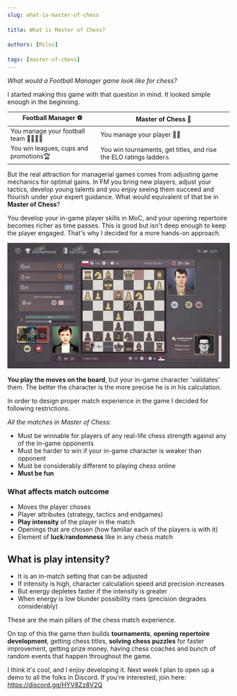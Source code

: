 ```yaml
---
slug: what-is-master-of-chess

title: What is Master of Chess?

authors: [Milos]

tags: [master-of-chess]
---
```


_What would a Football Manager game look like for chess?_

I started making this game with that question in mind. It looked simple enough in the beginning.

| Football Manager ⚽                    | Master of Chess 👑                                                 |
| -------------------------------------- | ------------------------------------------------------------------ |
| You manage your football team 👨‍👩‍👧‍👦       | You manage your player 🙍‍♂️                                          |
| You win leagues, cups and promotions🏆 | You win tournaments, get titles, and rise the ELO ratings ladder🔝 |

But the real attraction for managerial games comes from adjusting game mechanics for optimal gains. In FM you bring new players, adjust your tactics, develop young talents and you enjoy seeing them succeed and flourish under your expert guidance. What would equivalent of that be in **Master of Chess**?

You develop your in-game player skills in MoC, and your opening repertoire becomes richer as time passes. This is good but isn't deep enough to keep the player engaged. That's why I decided for a more hands-on approach.

![Master of Chess match](./master_of_chess_match.png)

**You play the moves on the board**, but your in-game character 'validates' them. The better the character is the more precise he is in his calculation.

In order to design proper match experience in the game I decided for following restrictions.

_All the matches in Master of Chess:_

- Must be winnable for players of any real-life chess strength against any of the in-game opponents
- Must be harder to win if your in-game character is weaker than opponent
- Must be considerably different to playing chess online
- **Must be fun**

### What affects match outcome

- Moves the player choses
- Player attributes (strategy, tactics and endgames)
- **Play intensity** of the player in the match
- Openings that are chosen (how familiar each of the players is with it)
- Element of **luck**/**randomness** like in any chess match

## What is play intensity?

- It is an in-match setting that can be adjusted
- If intensity is high, character calculation speed and precision increases
- But energy depletes faster if the intensity is greater
- When energy is low blunder possibility rises (precision degrades considerably)

These are the main pillars of the chess match experience.

On top of this the game then builds **tournaments**, **opening repertoire development**, getting chess titles, **solving chess puzzles** for faster improvement, getting prize money, having chess coaches and bunch of random events that happen throughout the game.

I think it's cool, and I enjoy developing it. Next week I plan to open up a demo to all the folks in Discord. If you're interested, join here: https://discord.gg/HYV8Zz8V2Q
